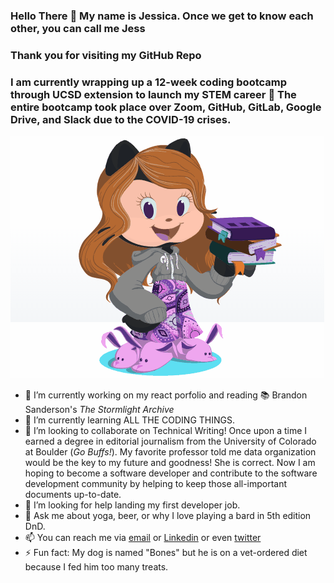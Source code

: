 ### Hello There 👋 My name is Jessica. Once we get to know each other, you can call me Jess 

### Thank you for visiting my GitHub Repo
### I am currently wrapping up a 12-week coding bootcamp through UCSD extension to launch my STEM career :rocket: The entire bootcamp took place over Zoom, GitHub, GitLab, Google Drive, and Slack due to the COVID-19 crises. 

![OctoJess Gif](https://github.com/jessicablank/jessicablank/blob/master/assets/OctoJess.gif)


* 🔭 I’m currently working on my react porfolio and reading :books: Brandon Sanderson's _The Stormlight Archive_
* 🌱 I’m currently learning ALL THE CODING THINGS.
* 👯 I’m looking to collaborate on Technical Writing! Once upon a time I earned a degree in editorial journalism from the University of Colorado at Boulder (_Go Buffs!_). My favorite professor told me data organization would be the key to my future and goodness! She is correct. Now I am hoping to become a software developer and contribute to the software development community by helping to keep those all-important documents up-to-date.
* 🤔 I’m looking for help landing my first developer job. 
* 💬 Ask me about yoga, beer, or why I love playing a bard in 5th edition DnD.
* 📫 You can reach me via [email](jessicablankemeier@gmail.com) or [Linkedin](https://www.linkedin.com/in/jessicablankemeier/) or even [twitter](https://twitter.com/JessBlankemeier)
* ⚡ Fun fact: My dog is named "Bones" but he is on a vet-ordered diet because I fed him too many treats. 
